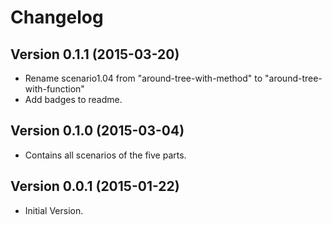 # Changelog

## Version 0.1.1 (2015-03-20)

* Rename scenario1.04 from "around-tree-with-method" to "around-tree-with-function"
* Add badges to readme.


## Version 0.1.0 (2015-03-04)

* Contains all scenarios of the five parts.


## Version 0.0.1 (2015-01-22)

* Initial Version.